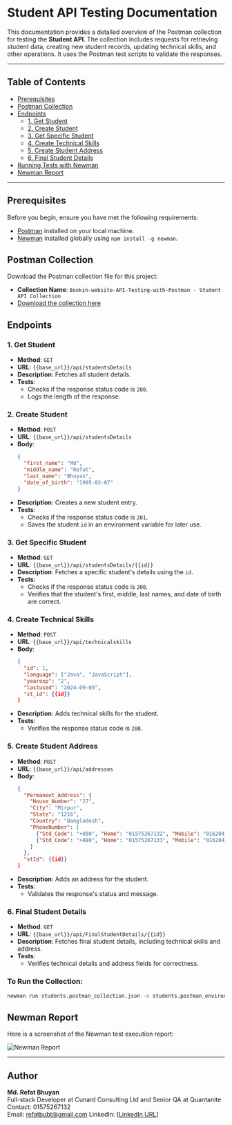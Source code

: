 # Student API Testing Documentation

This documentation provides a detailed overview of the Postman collection for testing the **Student API**. The collection includes requests for retrieving student data, creating new student records, updating technical skills, and other operations. It uses the Postman test scripts to validate the responses.

---

## Table of Contents
- [Prerequisites](#prerequisites)
- [Postman Collection](#postman-collection)
- [Endpoints](#endpoints)
  - [1. Get Student](#1-get-student)
  - [2. Create Student](#2-create-student)
  - [3. Get Specific Student](#3-get-specific-student)
  - [4. Create Technical Skills](#4-create-technical-skills)
  - [5. Create Student Address](#5-create-student-address)
  - [6. Final Student Details](#6-final-student-details)
- [Running Tests with Newman](#running-tests-with-newman)
- [Newman Report](#newman-report)

---

## Prerequisites

Before you begin, ensure you have met the following requirements:

- [Postman](https://www.postman.com/downloads/) installed on your local machine.
- [Newman](https://www.npmjs.com/package/newman) installed globally using `npm install -g newman`.

## Postman Collection

Download the Postman collection file for this project:

- **Collection Name**: `Bookin-website-API-Testing-with-Postman - Student API Collection`
- [Download the collection here](https://github.com/REFATBHUYAN/Student-API-Testing-with-Postman)

## Endpoints

### 1. Get Student

- **Method**: `GET`
- **URL**: `{{base_url}}/api/studentsDetails`
- **Description**: Fetches all student details.
- **Tests**:
  - Checks if the response status code is `200`.
  - Logs the length of the response.

### 2. Create Student

- **Method**: `POST`
- **URL**: `{{base_url}}/api/studentsDetails`
- **Body**: 
  ```json
  {
    "first_name": "Md",
    "middle_name": "Refat",
    "last_name": "Bhuyan",
    "date_of_birth": "1995-02-07"
  }
  ```
- **Description**: Creates a new student entry.
- **Tests**:
  - Checks if the response status code is `201`.
  - Saves the student `id` in an environment variable for later use.

### 3. Get Specific Student

- **Method**: `GET`
- **URL**: `{{base_url}}/api/studentsDetails/{{id}}`
- **Description**: Fetches a specific student's details using the `id`.
- **Tests**:
  - Checks if the response status code is `200`.
  - Verifies that the student's first, middle, last names, and date of birth are correct.

### 4. Create Technical Skills

- **Method**: `POST`
- **URL**: `{{base_url}}/api/technicalskills`
- **Body**: 
  ```json
  {
    "id": 1,
    "language": ["Java", "JavaScript"],
    "yearexp": "2",
    "lastused": "2024-09-09",
    "st_id": {{id}}
  }
  ```
- **Description**: Adds technical skills for the student.
- **Tests**:
  - Verifies the response status code is `200`.

### 5. Create Student Address

- **Method**: `POST`
- **URL**: `{{base_url}}/api/addresses`
- **Body**: 
  ```json
  {
    "Permanent_Address": {
      "House_Number": "27",
      "City": "Mirpur",
      "State": "1216",
      "Country": "Bangladesh",
      "PhoneNumber": [
        {"Std_Code": "+880", "Home": "01575267132", "Mobile": "01620453303"},
        {"Std_Code": "+880", "Home": "01575267133", "Mobile": "01620453304"}
      ]
    },
    "stId": {{id}}
  }
  ```
- **Description**: Adds an address for the student.
- **Tests**:
  - Validates the response's status and message.

### 6. Final Student Details

- **Method**: `GET`
- **URL**: `{{base_url}}/api/FinalStudentDetails/{{id}}`
- **Description**: Fetches final student details, including technical skills and address.
- **Tests**:
  - Verifies technical details and address fields for correctness.



### To Run the Collection:
```bash
newman run students.postman_collection.json -e students.postman_environment.json
```

## Newman Report

Here is a screenshot of the Newman test execution report:

![Newman Report](../Students-API-Testing-with-Postman/photos/newman_report_screenshots.png)

---

## Author

**Md. Refat Bhuyan**  
Full-stack Developer at Cunard Consulting Ltd and Senior QA at Quantanite
Contact: 01575267132  
Email: refatbubt@gmail.com
LinkedIn: [[LinkedIn URL](https://www.linkedin.com/in/refat-bhuyan/)]
